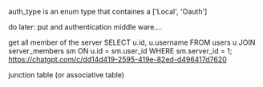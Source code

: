 auth_type is an enum type that containes a ['Local', 'Oauth']


 do later: put and authentication middle ware....

 get all member of the server 
 SELECT u.id, u.username
FROM users u
JOIN server_members sm ON u.id = sm.user_id
WHERE sm.server_id = 1;
https://chatgpt.com/c/dd14d419-2595-419e-82ed-d496417d7620


junction table (or associative table)